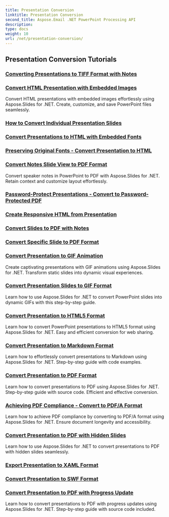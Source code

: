 ```yaml
---
title: Presentation Conversion
linktitle: Presentation Conversion
second_title: Aspose.Email .NET PowerPoint Processing API
description: 
type: docs
weight: 10
url: /net/presentation-conversion/
---
```


## Presentation Conversion Tutorials
### [Converting Presentations to TIFF Format with Notes](./converting-presentations-to-tiff-format-with-notes/)
### [Convert HTML Presentation with Embedded Images](./convert-html-presentation-with-embedded-images/)
Convert HTML presentations with embedded images effortlessly using Aspose.Slides for .NET. Create, customize, and save PowerPoint files seamlessly.
### [How to Convert Individual Presentation Slides](./how-to-convert-individual-presentation-slides/)
### [Convert Presentations to HTML with Embedded Fonts](./convert-presentations-to-html-with-embedded-fonts/)
### [Preserving Original Fonts -  Convert Presentation to HTML](./preserving-original-fonts-convert-presentation-to-html/)
### [Convert Notes Slide View to PDF Format](./convert-notes-slide-view-to-pdf-format/)
Convert speaker notes in PowerPoint to PDF with Aspose.Slides for .NET. Retain context and customize layout effortlessly.
### [Password-Protect Presentations -  Convert to Password-Protected PDF](./password-protect-presentations-convert-to-password-protected-pdf/)
### [Create Responsive HTML from Presentation](./create-responsive-html-from-presentation/)
### [Convert Slides to PDF with Notes](./convert-slides-to-pdf-with-notes/)
### [Convert Specific Slide to PDF Format](./convert-specific-slide-to-pdf-format/)
### [Convert Presentation to GIF Animation](./convert-presentation-to-gif-animation/)
Create captivating presentations with GIF animations using Aspose.Slides for .NET. Transform static slides into dynamic visual experiences.
### [Convert Presentation Slides to GIF Format](./convert-presentation-slides-to-gif-format/)
Learn how to use Aspose.Slides for .NET to convert PowerPoint slides into dynamic GIFs with this step-by-step guide.
### [Convert Presentation to HTML5 Format](./convert-presentation-to-html5-format/)
Learn how to convert PowerPoint presentations to HTML5 format using Aspose.Slides for .NET. Easy and efficient conversion for web sharing.
### [Convert Presentation to Markdown Format](./convert-presentation-to-markdown-format/)
Learn how to effortlessly convert presentations to Markdown using Aspose.Slides for .NET. Step-by-step guide with code examples.
### [Convert Presentation to PDF Format](./convert-presentation-to-pdf-format/)
Learn how to convert presentations to PDF using Aspose.Slides for .NET. Step-by-step guide with source code. Efficient and effective conversion.
### [Achieving PDF Compliance - Convert to PDF/A Format](./achieving-pdf-compliance-convert-to-pdf-a-format/)
Learn how to achieve PDF compliance by converting to PDF/A format using Aspose.Slides for .NET. Ensure document longevity and accessibility.
### [Convert Presentation to PDF with Hidden Slides](./convert-presentation-to-pdf-with-hidden-slides/)
Learn how to use Aspose.Slides for .NET to convert presentations to PDF with hidden slides seamlessly.
### [Export Presentation to XAML Format](./export-presentation-to-xaml-format/)
### [Convert Presentation to SWF Format](./convert-presentation-to-swf-format/)
### [Convert Presentation to PDF with Progress Update](./convert-presentation-to-pdf-with-progress-update/)
Learn how to convert presentations to PDF with progress updates using Aspose.Slides for .NET. Step-by-step guide with source code included.